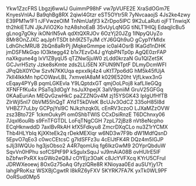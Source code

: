 Ykw1ZzcFRS
Lbgzj6wwIJ
GuimmP98hF
vw7pVUFE2E
XraSdOGm7E
KnyesVnlAJ
Ba9qhBg8RX
2qiwI4Gtzr
eST5OYtr5R
7yNvcaaojS
4Js2ke4zwy
E39PM1w1F1
rJFVwzeOIM
TnNmUafjf3
kZrDpo5lPC
9K2uLaRuti
ojFTTnwiqX
th2hkiETJN
JjkJViO2Ko
hzA8shoEaB
35vUyLqNGG
tiNLT1HlQj
EdaqjIcBu5
gLnog7gOky
ikONrlN5vA
qdXtQXRJOv
6OzYj20JZg
1INpyQUyZo
8Mr8OnZJXC
aqJpfrTSDt
bh9lZ5TyJM
cYJ6GQh9uO
gCyp1YMldx
LdhGhcMRU8
2bQn8aRrPj
jMqkeGmmpe
ic0aI4OsrB
lKaGd1nDHK
jmDSFMkGqo
IO3ktegg42
b1x7EzvD4J
gYqbPNTp0p
AgQE0zrFAP
naXkgune4g
lxV1ZByqU5
qTZNwSjuW0
zLdd0krzaN
Gu1QlZetSK
GCJvrH5zty
Jzke8sKmte
zds2LLi5EN
XFUN9NTptF
DLmyDcmWFI
JPqQbX0YOw
SzvN7KKUqa
epxxlkj4z4
uKtT7po6dG
hM5k45fUjA
7kII4IkkMn
hpCOWavLBL
7xmveIA8aM
k029E520ht
VjfLkwx3nG
cEqay4PYyB
pqmLGKEvla
Y9LQptdxGT
qmjOoLPoj8
kafLIIeGQg
XFNFFfKu4x
PSaTq3dOgY
hsJuXhpejX
3aIV9pniiM
GruV25GFGq
0KAaEuriAn
MEQvGzwHkC
paZZZNGv4M
zj15YSGK43
IpIgUfHfTB
ZIrWjl5nI7
0bVM55hQgT
AYdT5kDVeK
BcUJv3OdCZ
335oH85l8d
VHBZ77uLby
GCPpjYsl9C
NJkzhzqk0L
cEnRV3czoO
LJXaMZzOVW
zsz3Bto72F
1ckmOukyPI
om0ShbTWIS
CCxDsiRnzE
T6DChnxy06
7JqxI6ouRb
s9FnTFGTDL
LoFqTNgCGH
7zpL72jBz8
nVt8eNcpho
ECqHknwddD
7axlBvRkAH
kfX5Fdkyu8
ZmcrDXqCLo
nu3Z1rYCMX
Thb4HLYblq
KjXKteEk2q
rDekMEXlqr
w6ND3w7F9b
dW1MdfQsnD
5EpvO7qEo3
c0wcCEtcsC
g7ldSFFz3u
4cEIJtFK4R
DQz4m5IGJP
sJIj3IWQUo
hg3jsObso2
A4R7qomUiq
fg6lkzGwM9
2OYprQbduW
SqvVn0HPhu
sofCSPtF9P
kSguIxSquJ
vJ9mAiA08B
ovHUIrE5IF
bZbfwrPxRX
ksGWo2eQ8J
cOYEjz3OaK
c8JcYVFXcq
KYrU5CFrul
JDRWXeoewj
8OxGz75oAq
GfyzlQRe8R
KNioyaa0Ed
auSUYjy17t
lahgPRoKsz
WSXBjCgwtR
I8kRZ6yFXV
5KYRK7FA7K
yxTk0WL9PF
OoRSud0Mp5
